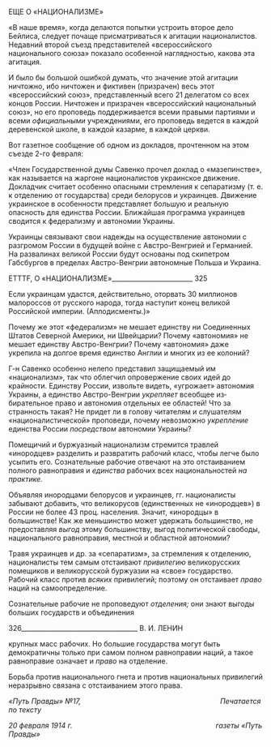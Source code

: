 ЕЩЕ О «НАЦИОНАЛИЗМЕ»

«В наше время», когда делаются попытки устроить второе дело Бейлиса, следует по­чаще присматриваться к агитации националистов. Недавний второй съезд представите­лей «всероссийского национального союза» показало особенной наглядностью, какова эта агитация.

И было бы большой ошибкой думать, что значение этой агитации ничтожно, ибо ни­чтожен и фиктивен (призрачен) весь этот «всероссийский союз», представленный всего 21 делегатом со всех концов России. Ничтожен и призрачен «всероссийский нацио­нальный союз», но его проповедь поддерживается всеми правыми партиями и всеми _официальными_ учреждениями, его проповедь ведется в каждой деревенской школе, в каждой казарме, в каждой церкви.

Вот газетное сообщение об одном из докладов, прочтенном на этом съезде 2-го фев­раля:

«Член Государственной думы Савенко прочел доклад о «мазепинстве», как называется на жаргоне националистов украинское движение. Докладчик считает особенно опасными стремления к сепаратизму (т. е. к отделению от государства) среди белорусов и украинцев. Движение украинское в особенности представляет большую и реальную опасность для единства России. Ближайшая программа украинцев сводится к федерализму и автономии Украины.

Украинцы связывают свои надежды на осуществление автономии с разгромом России в будущей войне с Австро-Венгрией и Германией. На развалинах великой России будут основаны под скипетром Габсбургов в пределах Австро-Венгрии автономные Польша и Украина.

  

ETTTF, О «НАЦИОНАЛИЗМЕ»_________________________ 325

Если украинцам удастся, действительно, оторвать 30 миллионов малороссов от русского народа, то­гда наступит конец великой Российской империи. (Аплодисменты.)»

Почему же этот «федерализм» не мешает единству ни Соединенных Штатов Север­ной Америки, ни Швейцарии? Почему «автономия» не мешает единству Австро-Венгрии? Почему «автономия» даже укрепила на долгое время единство Англии и мно­гих из ее колоний?

Г-н Савенко особенно нелепо представил защищаемый им «национализм», так что облегчил опровержение своих идей до крайности. Единству России, извольте видеть, «угрожает» автономия Украины, а единство Австро-Венгрии _укрепляет_ всеобщее из­бирательное право и автономия отдельных ее областей! Что за странность такая? Не придет ли в голову читателям и слушателям «националистической» проповеди, почему невозможно _укрепление_ единства России _посредством_ автономии Украины?

Помещичий и буржуазный национализм стремится травлей «инородцев» разделить и развратить рабочий класс, чтобы легче было усыпить его. Сознательные рабочие отве­чают на это отстаиванием полного равноправия и _единства_ рабочих всех национально­стей _на практике._

Объявляя инородцами белорусов и украинцев, гг. националисты забывают добавить, что великорусов (единственных не «инородцев») в России не более 43 проц. населения. Значит, «инородцы» в большинстве! Как же меньшинство может удержать большинст­во, не предоставляя _выгод_ этому большинству, выгод политической свободы, нацио­нального равноправия, местной и областной автономии?

Травя украинцев и др. за «сепаратизм», за стремления к отделению, националисты тем самым отстаивают _привилегию_ великорусских помещиков и великорусской буржуа­зии на «свое» государство. Рабочий класс против _всяких_ привилегий; поэтому он от­стаивает _право_ наций на самоопределение.

Сознательные рабочие не проповедуют _отделения;_ они знают выгоды больших го­сударств и объединения

  

326____________________________________ В. И. ЛЕНИН

крупных масс рабочих. Но большие государства могут быть демократичны только при самом полном равноправии наций, а такое равноправие означает и _право_ на отделение.

Борьба против национального гнета и против национальных привилегий неразрывно связана с отстаиванием этого права.

_«Путь Правды» №17,                                                                      Печатается по тексту_

_20 февраля 1914 г.                                                                        газеты «Путь Правды»_